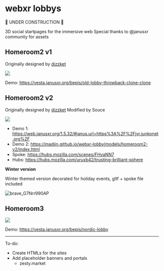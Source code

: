 # webxr lobbys

:construction: UNDER CONSTRUCTION :construction:

3D social startpages for the immersive web
Special thanks to @janusxr community for assets


## Homeroom2 v1

Originally designed by [dizzket](https://dizzket.com)

![](https://i.imgur.com/zsuOtsr.png)

Demo: https://vesta.janusxr.org/bepis/old-lobby-throwback-clone-clone

## Homeroom2 v2

Originally designed by [dizzket](https://dizzket.com)
Modified by Souce

![](https://i.imgur.com/TaVuPxQ.png)

- Demo 1: https://web.janusxr.org/1.5.32/#janus.url=https%3A%2F%2Fjvr.junkonet.org%2F
- Demo 2: https://madjin.github.io/webxr-lobby/models/homeroom2-v2/index.html
- Spoke: https://hubs.mozilla.com/scenes/FHyaNN7
- Hubs: https://hubs.mozilla.com/uruxb42/trusting-brilliant-sphere

**Winter version**

Winter themed version decorated for holiday events, gltf + spoke file included

![brave_G7Nrr990AP](https://user-images.githubusercontent.com/32600939/150269503-08bb7f1e-c168-4b61-afe4-25136de72fb0.png)



## Homeroom3

![](https://i.imgur.com/wPvxAMm.png)

Demo: https://vesta.janusxr.org/bepis/nordic-lobby

---

To-do:

- Create HTMLs for the sites
- Add placeholder banners and portals
  - zesty.market
